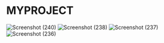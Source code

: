 # MYPROJECT
![Screenshot (240)](https://github.com/mahimakasture/MYPROJECT/assets/119916549/34eef482-8d6a-4753-a45b-f08c2e019164)
![Screenshot (238)](https://github.com/mahimakasture/MYPROJECT/assets/119916549/1ed166a9-1d9e-4bfd-b0b2-da91247dca6c)
![Screenshot (237)](https://github.com/mahimakasture/MYPROJECT/assets/119916549/baa91402-1eb1-42c7-b5d4-1241ceec6ede)
![Screenshot (236)](https://github.com/mahimakasture/MYPROJECT/assets/119916549/1c49cc87-252a-4cc9-a78d-62a313b4aa7f)
